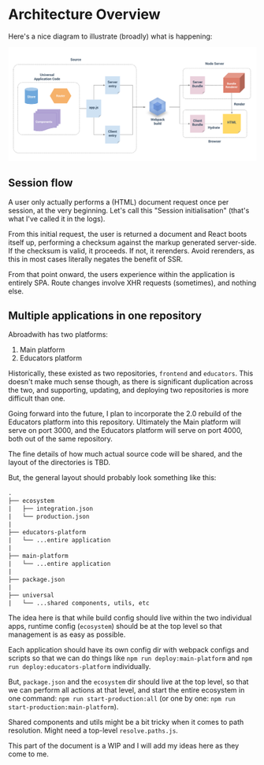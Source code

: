 # Architecture Overview

Here's a nice diagram to illustrate (broadly) what is happening:

![Overview](./img/architecture-overview.png)

## Session flow

A user only actually performs a (HTML) document request once per session, at the very beginning. Let's call this "Session initialisation" (that's what I've called it in the logs).

From this initial request, the user is returned a document and React boots itself up, performing a checksum against the markup generated server-side. If the checksum is valid, it proceeds. If not, it rerenders. Avoid rerenders, as this in most cases literally negates the benefit of SSR.

From that point onward, the users experience within the application is entirely SPA. Route changes involve XHR requests (sometimes), and nothing else.

## Multiple applications in one repository

Abroadwith has two platforms:

1. Main platform
2. Educators platform

Historically, these existed as two repositories, `frontend` and `educators`. This doesn't make much sense though, as there is significant duplication across the two, and supporting, updating, and deploying two repositories is more difficult than one.

Going forward into the future, I plan to incorporate the 2.0 rebuild of the Educators platform into this repository. Ultimately the Main platform will serve on port 3000, and the Educators platform will serve on port 4000, both out of the same repository.

The fine details of how much actual source code will be shared, and the layout of the directories is TBD.

But, the general layout should probably look something like this:

```
.
├── ecosystem
|   ├── integration.json
|   └── production.json
|
├── educators-platform
|   └── ...entire application
|
├── main-platform
|   └── ...entire application
|
├── package.json
|
├── universal
|   └── ...shared components, utils, etc
```

The idea here is that while build config should live within the two individual apps, runtime config (`ecosystem`) should be at the top level so that management is as easy as possible.

Each application should have its own config dir with webpack configs and scripts so that we can do things like `npm run deploy:main-platform` and `npm run deploy:educators-platform` individually.

But, `package.json` and the `ecosystem` dir should live at the top level, so that we can perform all actions at that level, and start the entire ecosystem in one command: `npm run start-production:all` (or one by one: `npm run start-production:main-platform`).

Shared components and utils might be a bit tricky when it comes to path resolution. Might need a top-level `resolve.paths.js`.

This part of the document is a WIP and I will add my ideas here as they come to me.
